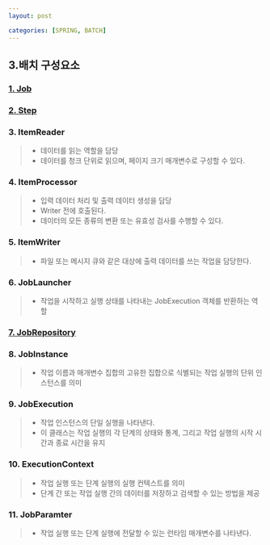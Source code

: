 ```yaml
---
layout: post

categories: [SPRING, BATCH]
---
```


## 3.배치 구성요소
### [1. Job](./03.01.Job.md)
### [2. Step](./03.02.Step.md)

### 3. ItemReader
> -  데이터를 읽는 역할을 담당
> -  데이터를 청크 단위로 읽으며, 페이지 크기 매개변수로 구성할 수 있다.

### 4. ItemProcessor
> -  입력 데이터 처리 및 출력 데이터 생성을 담당
> -  Writer 전에 호출된다.
> -  데이터의 모든 종류의 변환 또는 유효성 검사를 수행할 수 있다.


### 5. ItemWriter
> -  파일 또는 메시지 큐와 같은 대상에 출력 데이터를 쓰는 작업을 담당한다.


### 6. JobLauncher
> -  작업을 시작하고 실행 상태를 나타내는 JobExecution 객체를 반환하는 역할


### [7. JobRepository](./03.07.JobRepository.md)

### 8. JobInstance
> -  작업 이름과 매개변수 집합의 고유한 집합으로 식별되는 작업 실행의 단위 인스턴스를 의미


### 9. JobExecution
> -  작업 인스턴스의 단일 실행을 나타낸다.
> -  이 클래스는 작업 실행의 각 단계의 상태와 통계, 그리고 작업 실행의 시작 시간과 종료 시간을 유지


### 10. ExecutionContext
> -  작업 실행 또는 단계 실행의 실행 컨텍스트를 의미
> -  단계 간 또는 작업 실행 간의 데이터를 저장하고 검색할 수 있는 방법을 제공


### 11. JobParamter
> -   작업 실행 또는 단계 실행에 전달할 수 있는 런타임 매개변수를 나타낸다.

